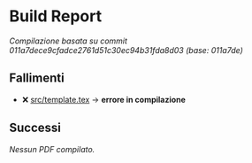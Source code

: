 # Build Report

_Compilazione basata su commit 011a7dece9cfadce2761d51c30ec94b31fda8d03 (base: 011a7de)_

## Fallimenti
- ❌ [src/template.tex](https://github.com/sass0lino/DocuTex/actions/runs/18755004663) → **errore in compilazione**

## Successi
_Nessun PDF compilato._
